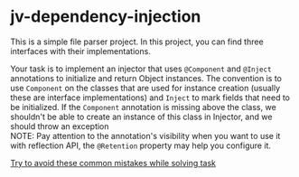 # jv-dependency-injection

This is a simple file parser project.
In this project, you can find three interfaces with their implementations.

Your task is to implement an injector that uses `@Component` and `@Inject` annotations to initialize and return 
Object instances. The convention is to use `Component` on the classes that are used for instance creation (usually these are interface implementations)
and `Inject` to mark fields that need to be initialized. If the `Component` annotation is missing above the class, we shouldn't be able to create an instance of this class in Injector, and we should throw an exception <br>
NOTE: Pay attention to the annotation's visibility when you want to use it with reflection API, the `@Retention` property may help you configure it.

[Try to avoid these common mistakes while solving task](./checklist.md)
